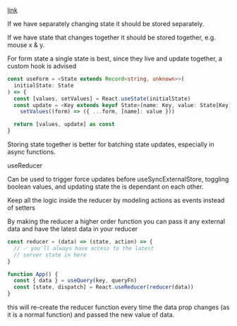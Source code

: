 [link](https://tkdodo.eu/blog/use-state-vs-use-reducer)

If we have separately changing state it should be stored separately.  
  
If we have state that changes together it should be stored together, e.g. mouse x & y.  
  
For form state a single state is best, since they live and update together, a custom hook is advised  
  
```ts
const useForm = <State extends Record<string, unknown>>(
  initialState: State
) => {
  const [values, setValues] = React.useState(initialState)
  const update = <Key extends keyof State>(name: Key, value: State[Key]) =>
    setValues((form) => ({ ...form, [name]: value }))

  return [values, update] as const
}
```
  
Storing state together is better for batching state updates, especially in async functions.  
  
useReducer  
  
Can be used to trigger force updates before useSyncExternalStore, toggling boolean values, and updating state the is dependant on each other.  
  
Keep all the logic inside the reducer by modeling actions as events instead of setters  
  
By making the reducer a higher order function you can pass it any external data and have the latest data in your reducer  

```ts
const reducer = (data) => (state, action) => {
  // ✅ you'll always have access to the latest
  // server state in here
}

function App() {
  const { data } = useQuery(key, queryFn)
  const [state, dispatch] = React.useReducer(reducer(data))
}
```

this will re-create the reducer function every time the data prop changes (as it is a normal function) and passed the new value of data.